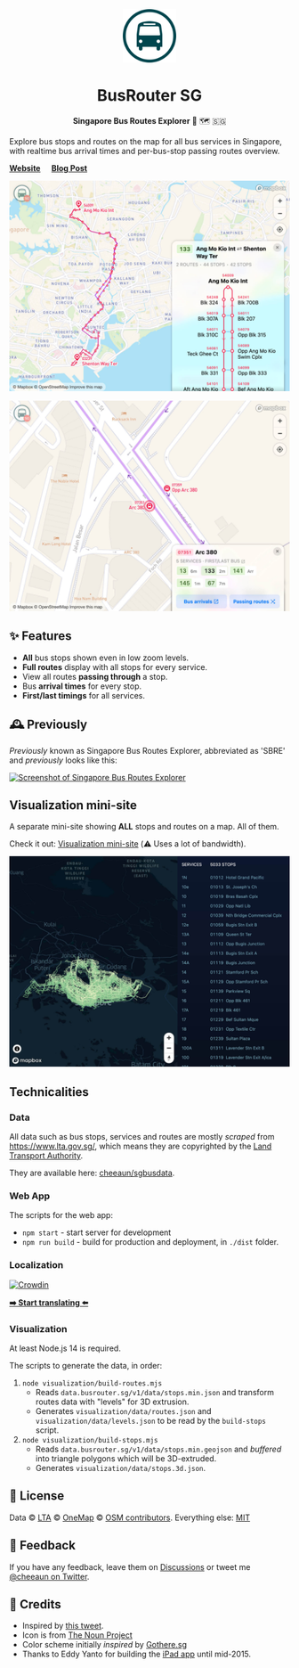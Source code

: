 <div align="center">
  <img src="icons/icon.svg" width="96" alt="">

  # BusRouter SG

**Singapore Bus Routes Explorer** 🚌 🗺 🇸🇬
</div>

Explore bus stops and routes on the map for all bus services in Singapore, with realtime bus arrival times and per-bus-stop passing routes overview.

[**Website**](https://busrouter.sg/) &nbsp;&nbsp;&nbsp; [**Blog Post**](https://cheeaun.com/blog/2019/02/building-busrouter-sg/)

[![Screenshot of BusRouter SG](screenshots/screenshot-4.jpg)](https://busrouter.sg/)

[![Screenshot of BusRouter SG](screenshots/screenshot-5.jpg)](https://busrouter.sg/)

## ✨ Features

- **All** bus stops shown even in low zoom levels.
- **Full routes** display with all stops for every service.
- View all routes **passing through** a stop.
- Bus **arrival times** for every stop.
- **First/last timings** for all services.

## 🕰 Previously

_Previously_ known as Singapore Bus Routes Explorer, abbreviated as 'SBRE' and _previously_ looks like this:

[![Screenshot of Singapore Bus Routes Explorer](screenshots/screenshot-1.png)](https://busrouter.sg/)

## Visualization mini-site

A separate mini-site showing **ALL** stops and routes on a map. All of them.

Check it out: [Visualization mini-site](https://busrouter.sg/visualization/) (⚠️ Uses a lot of bandwidth).

![](screenshots/visualization/screenshot-1.jpg)

## Technicalities

### Data

All data such as bus stops, services and routes are mostly _scraped_ from <https://www.lta.gov.sg/>, which means they are copyrighted by the [Land Transport Authority](https://www.lta.gov.sg/content/ltagov/en/terms-of-use.html).

They are available here: [cheeaun/sgbusdata](https://github.com/cheeaun/sgbusdata).

### Web App

The scripts for the web app:

- `npm start` - start server for development
- `npm run build` - build for production and deployment, in `./dist` folder.

### Localization

[![Crowdin](https://badges.crowdin.net/busrouter-sg/localized.svg)](https://crowdin.com/project/busrouter-sg)

**[➡️ Start translating ⬅️](https://crowdin.com/project/busrouter-sg)**

### Visualization

At least Node.js 14 is required.

The scripts to generate the data, in order:

1. `node visualization/build-routes.mjs`
   - Reads `data.busrouter.sg/v1/data/stops.min.json` and transform routes data with "levels" for 3D extrusion.
   - Generates `visualization/data/routes.json` and `visualization/data/levels.json` to be read by the `build-stops` script.
2. `node visualization/build-stops.mjs`
   - Reads `data.busrouter.sg/v1/data/stops.min.geojson` and _buffered_ into triangle polygons which will be 3D-extruded.
   - Generates `visualization/data/stops.3d.json`.

## 📜 License

Data © [LTA](http://www.mytransport.sg/content/mytransport/home/dataMall/termOfUse.html) © [OneMap](https://www.onemap.sg/legal/termsofuse.html) © [OSM contributors](https://www.openstreetmap.org/copyright). Everything else: [MIT](http://cheeaun.mit-license.org/)

## 🎤 Feedback

If you have any feedback, leave them on [Discussions](https://github.com/cheeaun/busrouter-sg/discussions) or tweet me [@cheeaun on Twitter](http://twitter.com/cheeaun).

## 🙇‍ Credits

- Inspired by [this tweet](https://twitter.com/mengwong/status/155511398653362177).
- Icon is from [The Noun Project](http://thenounproject.com/noun/bus/#icon-No97)
- Color scheme initially _inspired_ by [Gothere.sg](http://gothere.sg/)
- Thanks to Eddy Yanto for building the [iPad app](https://github.com/eddyyanto/SGBusRouter) until mid-2015.
